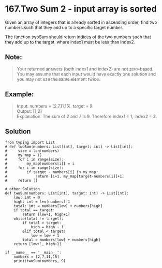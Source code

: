 # 167.Two Sum 2 - input array is sorted

Given an array of integers that is already sorted in ascending order, find two numbers such that they add up to a specific target number.

The function twoSum should return indices of the two numbers such that they add up to the target, where index1 must be less than index2.

## Note:

> Your returned answers (both index1 and index2) are not zero-based.<br>
> You may assume that each input would have exactly one solution and you may not use the same element twice.

## Example:

> Input: numbers = [2,7,11,15], target = 9<br>
> Output: [1,2]<br>
> Explanation: The sum of 2 and 7 is 9. Therefore index1 = 1, index2 = 2.

## Solution
```python3
from typing import List
# def twoSum(numbers: List[int], target: int) -> List[int]:
#     size = len(numbers)
#     my_map = {}
#     for i in range(size):
#         my_map[numbers[i]] = i
#     for i in range(size):
#         if target - numbers[i] in my_map:
#             return [i+1, my_map[target-numbers[i]]+1]
#     return []

# other Solution
def twoSum(numbers: List[int], target: int) -> List[int]:
    low: int = 0
    high: int = len(numbers)-1
    total: int = numbers[low] + numbers[high]
    if total == target:
        return [low+1, high+1]
    while(total != target):
        if total > target:
            high = high - 1
        elif total < target:
            low = low + 1
        total = numbers[low] + numbers[high]
    return [low+1, high+1]

if __name__ == '__main__':
    numbers = [2,7,11,15]
    print(twoSum(numbers, 9)
```
